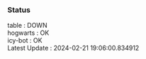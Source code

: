 ### Status


table : DOWN  
hogwarts : OK  
icy-bot : OK  
Latest Update : 2024-02-21 19:06:00.834912
